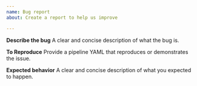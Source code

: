 ```yaml
---
name: Bug report
about: Create a report to help us improve

---
```


**Describe the bug**
A clear and concise description of what the bug is.

**To Reproduce**
Provide a pipeline YAML that reproduces or demonstrates the issue.

**Expected behavior**
A clear and concise description of what you expected to happen.
